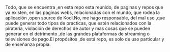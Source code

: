 Todo,  que se  encuentra ,en esta repo esta reunido, de paginas y repos que ya existen, en las paginas  webs, relacionadas con el mundo, que rodea la aplicación ,open source de Kodi.No, me hago responsable, del mal uso ,que puede generar todo tipos de practicas, que estén relacionados con la piratería, violación de derechos de autor y mas cosas que se pueden generar en el detrimento ,de las grandes plataformas de streaming o televisiones de pago.El propósitos ,de está repo, es solo de uso particular y de enseñanza propia.
